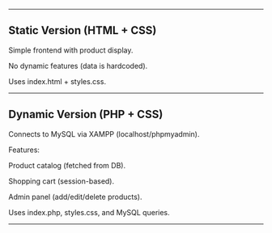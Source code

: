 _______________________________________________________________
Static Version (HTML + CSS)
----------------------------------------------------------
Simple frontend with product display.

No dynamic features (data is hardcoded).

Uses index.html + styles.css.
_______________________________________________________________________
Dynamic Version (PHP + CSS)
-----------------------------------------------------------
Connects to MySQL via XAMPP (localhost/phpmyadmin).

Features:

Product catalog (fetched from DB).

Shopping cart (session-based).

Admin panel (add/edit/delete products).

Uses index.php, styles.css, and MySQL queries.
___________________________________________________________________